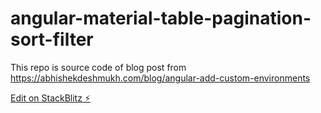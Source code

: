 # angular-material-table-pagination-sort-filter

This repo is source code of blog post from  https://abhishekdeshmukh.com/blog/angular-add-custom-environments

[Edit on StackBlitz ⚡️](https://stackblitz.com/edit/angular-add-custom-environments)
